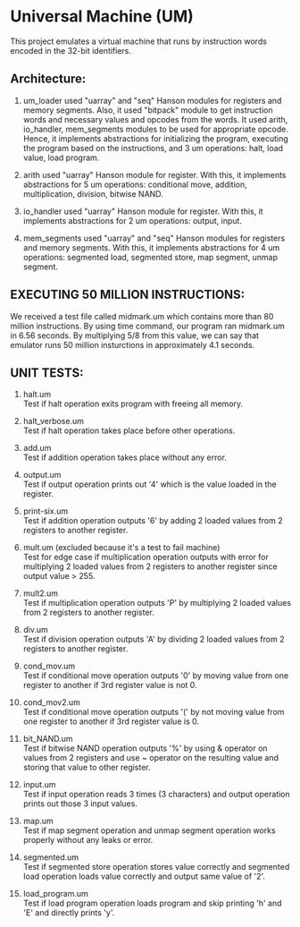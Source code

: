 # Universal Machine (UM)
This project emulates a virtual machine that runs by instruction words encoded in the 32-bit identifiers.

## Architecture:
1. um_loader used "uarray" and "seq" Hanson modules for registers and
memory segments. Also, it used "bitpack" module to get instruction words
and necessary values and opcodes from the words. It used arith, io_handler,
mem_segments modules to be used for appropriate opcode. Hence, it implements
abstractions for initializing the program, executing the program based on
the instructions, and 3 um operations: halt, load value, load program. <br/>

2. arith used "uarray" Hanson module for register. With this, it implements
abstractions for 5 um operations: conditional move, addition, multiplication,
division, bitwise NAND. <br/>

3. io_handler used "uarray" Hanson module for register. With this, it
implements abstractions for 2 um operations: output, input. <br/>

4. mem_segments used "uarray" and "seq" Hanson modules for registers and
memory segments. With this, it implements abstractions for 4 um 
operations: segmented load, segmented store, map segment, unmap segment. <br/>

## EXECUTING 50 MILLION INSTRUCTIONS:
We received a test file called midmark.um which contains more than 80 million
instructions. By using time command, our program ran midmark.um in
6.56 seconds. By multiplying 5/8 from this value, we can say that 
emulator runs 50 million insturctions in approximately 4.1 seconds.

## UNIT TESTS:
1. halt.um <br/>
Test if halt operation exits program with freeing all memory.

2. halt_verbose.um <br/>
Test if halt operation takes place before other operations.

3. add.um <br/>
Test if addition operation takes place without any error.

4. output.um <br/>
Test if output operation prints out '4' which is the value
loaded in the register.

5. print-six.um <br/>
Test if addition operation outputs '6' by adding 2 loaded values
from 2 registers to another register.

6. mult.um (excluded because it's a test to fail machine) <br/>
Test for edge case if multiplication operation outputs with error for
multiplying 2 loaded values from 2 registers to another register since
output value > 255.

7. mult2.um <br/>
Test if multiplication operation outputs 'P' by multiplying 2 loaded
values from 2 registers to another register.

8. div.um <br/>
Test if division operation outputs 'A' by dividing 2 loaded values
from 2 registers to another register.

9. cond_mov.um <br/>
Test if conditional move operation outputs '0' by moving value from
one register to another if 3rd register value is not 0.

10. cond_mov2.um <br/>
Test if conditional move operation outputs '(' by not moving value
from one register to another if 3rd register value is 0.

11. bit_NAND.um <br/>
Test if bitwise NAND operation outputs '%' by using & operator on
values from 2 registers and use ~ operator on the resulting value 
and storing that value to other register.

12. input.um <br/>
Test if input operation reads 3 times (3 characters) and output
operation prints out those 3 input values.

13. map.um <br/>
Test if map segment operation and unmap segment operation 
works properly without any leaks or error.

14. segmented.um <br/>
Test if segmented store operation stores value correctly and
segmented load operation loads value correctly and output
same value of '2'. 

15. load_program.um <br/>
Test if load program operation loads program and skip printing
'h' and 'E' and directly prints 'y'.
